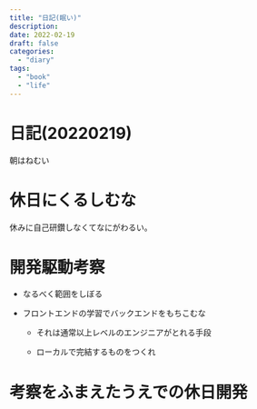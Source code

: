 ```yaml
---
title: "日記(眠い)"
description:
date: 2022-02-19
draft: false
categories:
  - "diary"
tags:
  - "book"
  - "life"
---
```

# 日記(20220219)

朝はねむい

# 休日にくるしむな

休みに自己研鑽しなくてなにがわるい。

# 開発駆動考察

* なるべく範囲をしぼる

* フロントエンドの学習でバックエンドをもちこむな

	* それは通常以上レベルのエンジニアがとれる手段

	* ローカルで完結するものをつくれ

# 考察をふまえたうえでの休日開発

